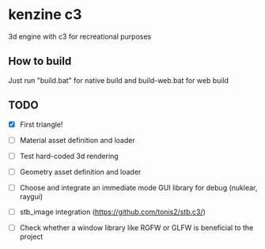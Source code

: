 # kenzine c3
3d engine with c3 for recreational purposes

## How to build
Just run "build.bat" for native build and build-web.bat for web build

## TODO
- [x] First triangle!
- [ ] Material asset definition and loader
- [ ] Test hard-coded 3d rendering
- [ ] Geometry asset definition and loader


- [ ] Choose and integrate an immediate mode GUI library for debug (nuklear, raygui)
- [ ] stb_image integration (https://github.com/tonis2/stb.c3/)


- [ ] Check whether a window library like RGFW or GLFW is beneficial to the project
